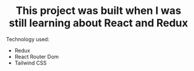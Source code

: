 <h1 align="center">This project was built when I was still learning about React and Redux</h1>

<div>
<p>Technology used:</p>
<ul>
<li>Redux</li>
<li>React Router Dom</li>
<li>Tailwind CSS</li>
</Ul>
</div>

<div align="center">
<img srt="./public/Screenshot from 2023-11-29 20-59-41.png" />
</div>
